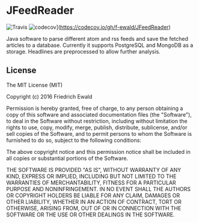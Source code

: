 # JFeedReader
![Travis](https://travis-ci.org/f-ewald/JFeedReader.svg?branch=master)
![codecov](https://codecov.io/gh/f-ewald/JFeedReader/branch/master/graph/badge.svg)](https://codecov.io/gh/f-ewald/JFeedReader)

Java software to parse different atom and rss feeds and save the fetched articles to a database. Currently it supports
 PostgreSQL and MongoDB as a storage. Headlines are preprocessed to allow further analysis.

## License
The MIT License (MIT)

Copyright (c) 2016 Friedrich Ewald

Permission is hereby granted, free of charge, to any person obtaining a copy
of this software and associated documentation files (the "Software"), to deal
in the Software without restriction, including without limitation the rights
to use, copy, modify, merge, publish, distribute, sublicense, and/or sell
copies of the Software, and to permit persons to whom the Software is
furnished to do so, subject to the following conditions:

The above copyright notice and this permission notice shall be included in all
copies or substantial portions of the Software.

THE SOFTWARE IS PROVIDED "AS IS", WITHOUT WARRANTY OF ANY KIND, EXPRESS OR
IMPLIED, INCLUDING BUT NOT LIMITED TO THE WARRANTIES OF MERCHANTABILITY,
FITNESS FOR A PARTICULAR PURPOSE AND NONINFRINGEMENT. IN NO EVENT SHALL THE
AUTHORS OR COPYRIGHT HOLDERS BE LIABLE FOR ANY CLAIM, DAMAGES OR OTHER
LIABILITY, WHETHER IN AN ACTION OF CONTRACT, TORT OR OTHERWISE, ARISING FROM,
OUT OF OR IN CONNECTION WITH THE SOFTWARE OR THE USE OR OTHER DEALINGS IN THE
SOFTWARE.
